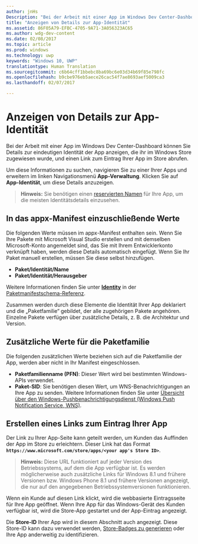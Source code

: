 ```yaml
---
author: jnHs
Description: "Bei der Arbeit mit einer App im Windows Dev Center-Dashboard können Sie Details zur eindeutigen Identität der App anzeigen, die ihr im Windows Store zugewiesen wurde, und einen Link zum Eintrag Ihrer App im Store abrufen."
title: "Anzeigen von Details zur App-Identität"
ms.assetid: 86F05A79-EFBC-4705-9A71-3A056323AC65
ms.author: wdg-dev-content
ms.date: 02/08/2017
ms.topic: article
ms.prod: windows
ms.technology: uwp
keywords: "Windows 10, UWP"
translationtype: Human Translation
ms.sourcegitcommit: c6b64cff1bbebc8ba69bc6e03d34b69f85e798fc
ms.openlocfilehash: b9cbe976eb5aece26cac54f7ae8693aef5009ca3
ms.lasthandoff: 02/07/2017

---
```


# <a name="view-app-identity-details"></a>Anzeigen von Details zur App-Identität


Bei der Arbeit mit einer App im Windows Dev Center-Dashboard können Sie Details zur eindeutigen Identität der App anzeigen, die ihr im Windows Store zugewiesen wurde, und einen Link zum Eintrag Ihrer App im Store abrufen.

Um diese Informationen zu suchen, navigieren Sie zu einer Ihrer Apps und erweitern im linken Navigationsmenü **App-Verwaltung**. Klicken Sie auf **App-Identität**, um diese Details anzuzeigen.

> **Hinweis:**  Sie benötigen einen [reservierten Namen](create-your-app-by-reserving-a-name.md) für Ihre App, um die meisten Identitätsdetails einzusehen.

## <a name="values-to-include-in-your-appx-manifest"></a>In das appx-Manifest einzuschließende Werte


Die folgenden Werte müssen im appx-Manifest enthalten sein. Wenn Sie Ihre Pakete mit Microsoft Visual Studio erstellen und mit demselben Microsoft-Konto angemeldet sind, das Sie mit Ihrem Entwicklerkonto verknüpft haben, werden diese Details automatisch eingefügt. Wenn Sie Ihr Paket manuell erstellen, müssen Sie diese selbst hinzufügen.

-   **Paket/Identität/Name**
-   **Paket/Identität/Herausgeber**

Weitere Informationen finden Sie unter [**Identity**](https://msdn.microsoft.com/library/windows/apps/br211441) in der [Paketmanifestschema-Referenz](https://msdn.microsoft.com/library/windows/apps/br211473).

Zusammen werden durch diese Elemente die Identität Ihrer App deklariert und die „Paketfamilie“ gebildet, der alle zugehörigen Pakete angehören. Einzelne Pakete verfügen über zusätzliche Details, z. B. die Architektur und Version.

## <a name="additional-values-for-package-family"></a>Zusätzliche Werte für die Paketfamilie


Die folgenden zusätzlichen Werte beziehen sich auf die Paketfamilie der App, werden aber nicht in Ihr Manifest eingeschlossen.

-   **Paketfamilienname (PFN)**: Dieser Wert wird bei bestimmten Windows-APIs verwendet.
-   **Paket-SID**: Sie benötigen diesen Wert, um WNS-Benachrichtigungen an Ihre App zu senden. Weitere Informationen finden Sie unter [Übersicht über den Windows-Pushbenachrichtigungsdienst (Windows Push Notification Service, WNS)](https://msdn.microsoft.com/library/windows/apps/mt187203).

## <a name="link-to-your-apps-listing"></a>Erstellen eines Links zum Eintrag Ihrer App

Der Link zu Ihrer App-Seite kann geteilt werden, um Kunden das Auffinden der App im Store zu erleichtern. Dieser Link hat das Format **`https://www.microsoft.com/store/apps/<your app's Store ID>`**.

> **Hinweis:**  Diese URL funktioniert auf jeder Version des Betriebssystems, auf dem die App verfügbar ist. Es werden möglicherweise auch zusätzliche Links für Windows 8.1 und frühere Versionen bzw. Windows Phone 8.1 und frühere Versionen angezeigt, die nur auf den angegebenen Betriebssystemversionen funktionieren.

Wenn ein Kunde auf diesen Link klickt, wird die webbasierte Eintragsseite für Ihre App geöffnet. Wenn Ihre App für das Windows-Gerät des Kunden verfügbar ist, wird die Store-App gestartet und der App-Eintrag angezeigt.

Die **Store-ID** Ihrer App wird in diesem Abschnitt auch angezeigt. Diese Store-ID kann dazu verwendet werden, [Store-Badges zu generieren](http://go.microsoft.com/fwlink/p/?LinkId=534236) oder Ihre App anderweitig zu identifizieren.

 

 





